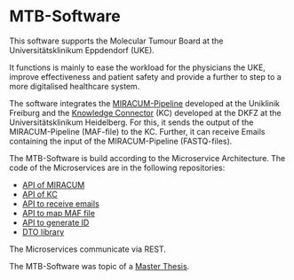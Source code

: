 # MTB-Software
This software supports the Molecular Tumour Board at the Universitätsklinikum Eppdendorf (UKE).

It functions is mainly to ease the workload for the physicians the UKE, improve effectiveness and patient safety and provide a further to step to a more digitalised healthcare system.

The software integrates the <a href="https://github.com/AG-Boerries/MIRACUM-Pipe-docker">MIRACUM-Pipeline</a> developed at the Uniklinik Freiburg and the <a href="https://www.dkfz.de/de/clinical-trial-office/knowledgeconnector.html">Knowledge Connector</a> (KC) developed at the DKFZ at the Universitätsklinikum Heidelberg.
For this, it sends the output of the MIRACUM-Pipeline (MAF-file) to the KC. Further, it can receive Emails containing the input of the MIRACUM-Pipeline (FASTQ-files).

The MTB-Software is build according to the Microservice Architecture. The code of the Microservices are in the following repositories:
<ul>
<li><a href="https://github.com/JK-hype/de.uke.iam.mtb.miracumapi">API of MIRACUM</a></li>
<li><a href="https://github.com/JK-hype/de.uke.iam.mtb.kcapi.git">API of KC</a></li>
<li><a href="https://github.com/JK-hype/de.uke.iam.mtb.emailapi">API to receive emails</a></li>
<li><a href="https://github.com/JK-hype/de.uke.iam.mtb.mafmapper">API to map MAF file</a></li>
<li><a href="https://github.com/JK-hype/de.uke.iam.mtb.idgenerator">API to generate ID</a></li>
<li><a href="https://github.com/JK-hype/de.uke.iam.mtb.dto/tree/develop">DTO library</a></li>
</ul>

The Microservices communicate via REST.

The MTB-Software was topic of a <a href="https://d120f1e.online-server.cloud/index.php/s/SEQJxBH6Lmtitt9">Master Thesis</a>.
